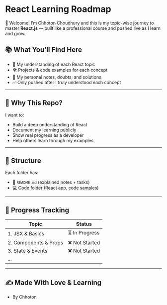 # React Learning Roadmap

👋 Welcome! I’m Chhoton Choudhury and this is my topic-wise journey to master **React.js** — built like a professional course and pushed live as I learn and grow.

## 📚 What You’ll Find Here

- 🧠 My understanding of each React topic
- 🛠️ Projects & code examples for each concept
- 💬 My personal notes, doubts, and solutions
- ✅ Only pushed after I truly understood each concept

---

## 📌 Why This Repo?

I want to:

- Build a deep understanding of React
- Document my learning publicly
- Show real progress as a developer
- Help others learn through my examples

---

## 📖 Structure

Each folder has:

- 📄 `README.md` (explained notes + tasks)
- 💻 Code folder (React app, code samples)

---

## 🚀 Progress Tracking

| Topic                 | Status         |
| --------------------- | -------------- |
| 1. JSX & Basics       | ⏳ In Progress |
| 2. Components & Props | ❌ Not Started |
| 3. State & Events     | ❌ Not Started |
| ...                   |                |

---

## ✍️ Made With Love & Learning

- By Chhoton
